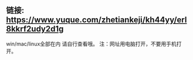 链接: https://www.yuque.com/zhetiankeji/kh44yy/erl8kkrf2udy2d1g
--------------------------------
win/mac/linux全部在内 请自行查看哦。
注：网址用电脑打开，不要用手机打开。